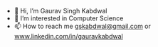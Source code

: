 - 👋 Hi, I’m Gaurav Singh Kabdwal
- 👀 I’m interested in Computer Science
- 📫 How to reach me  gskabdwal@gmail.com or www.linkedin.com/in/gauravkabdwal

<!---
Gaurav-Singh-Kabdwal/Gaurav-Singh-Kabdwal is a ✨ special ✨ repository because its `README.md` (this file) appears on your GitHub profile.
You can click the Preview link to take a look at your changes.
--->
